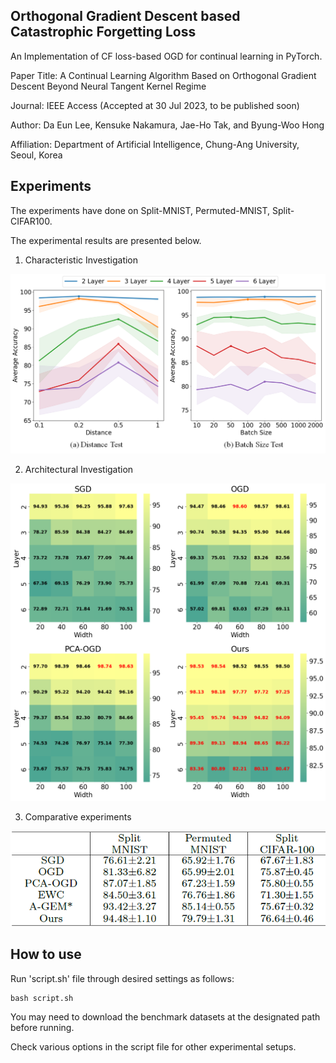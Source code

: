 ## Orthogonal Gradient Descent based Catastrophic Forgetting Loss

An Implementation of CF loss-based OGD for continual learning in PyTorch.

Paper Title: A Continual Learning Algorithm Based on Orthogonal Gradient Descent Beyond Neural Tangent Kernel Regime

Journal: IEEE Access (Accepted at 30 Jul 2023, to be published soon)

Author: Da Eun Lee, Kensuke Nakamura, Jae-Ho Tak, and Byung-Woo Hong

Affiliation: Department of Artificial Intelligence, Chung-Ang University, Seoul, Korea

## Experiments

The experiments have done on Split-MNIST, Permuted-MNIST, Split-CIFAR100.

The experimental results are presented below.

1. Characteristic Investigation
<p align="center">
  <img src="resources/figure1.png" />
</p>

2. Architectural Investigation
<p align="center">
  <img src="resources/figure3.png" />
</p>

3. Comparative experiments
<p align="center">
  <img src="resources/table5.png" />
</p>

## How to use

Run 'script.sh' file through desired settings as follows:
```
bash script.sh
```
You may need to download the benchmark datasets at the designated path before running.

Check various options in the script file for other experimental setups.
